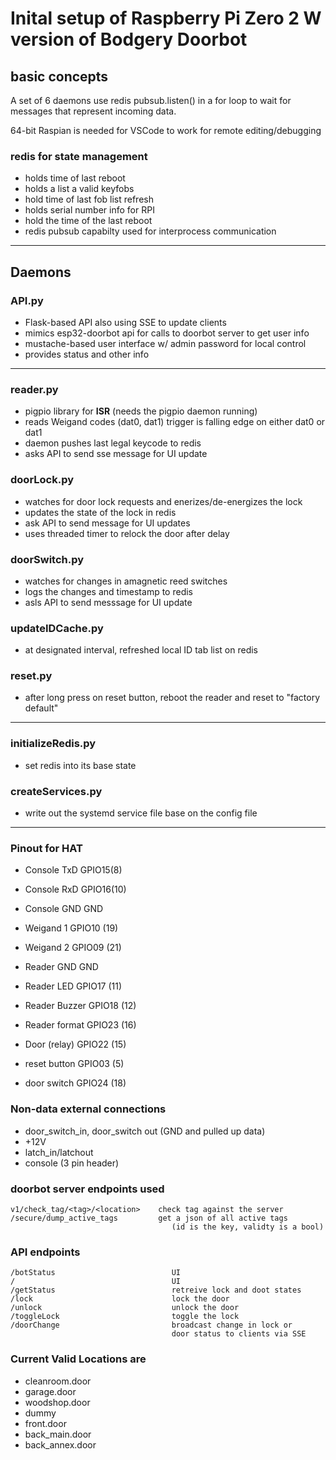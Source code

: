 # Inital setup of Raspberry Pi Zero 2 W version of Bodgery Doorbot

## basic concepts

A set of 6 daemons use redis pubsub.listen() in a 
for loop to wait for messages that represent incoming data.  

64-bit Raspian is needed for VSCode to work for remote editing/debugging

### redis for state management
- holds time of last reboot
- holds a list a valid keyfobs
- hold time of last fob list refresh
- holds serial number info for RPI
- hold the time of the last reboot
- redis pubsub capabilty used for interprocess communication   

---

## Daemons

### API.py

- Flask-based API also using SSE to update clients
- mimics esp32-doorbot api for calls to doorbot server to get user info
- mustache-based user interface w/ admin password
    for local control
- provides status and other info
---

### reader.py

- pigpio library for **ISR** (needs the pigpio daemon running)
- reads Weigand codes (dat0, dat1)
        trigger is falling edge on either dat0 or dat1
- daemon pushes last legal keycode to redis
- asks API to send sse message for UI update
    

### doorLock.py

- watches for door lock requests and enerizes/de-energizes the lock
- updates the state of the lock in redis
- ask API to send message for UI updates
- uses threaded timer to relock the door after delay

### doorSwitch.py

- watches for changes in amagnetic reed switches
- logs the changes and timestamp to redis
- asls API to send messsage for UI update

### updateIDCache.py

- at designated interval, refreshed local ID tab list on redis

### reset.py

- after long press on reset button, reboot the reader and reset to "factory default"

---


### initializeRedis.py

- set redis into its base state

### createServices.py

- write out the systemd service file base on the config file


---

### Pinout for HAT  

- Console TxD     GPIO15(8)
- Console RxD     GPIO16(10)
- Console GND     GND

- Weigand 1       GPIO10 (19)
- Weigand 2       GPIO09 (21)
- Reader GND      GND
- Reader LED      GPIO17 (11)
- Reader Buzzer   GPIO18 (12)
- Reader format   GPIO23 (16)
- Door (relay)    GPIO22 (15)
- reset button    GPIO03 (5)
- door switch     GPIO24 (18)



### Non-data external connections
- door_switch_in, door_switch out (GND and pulled up data)
- +12V
- latch_in/latchout
- console (3 pin header)

### doorbot server endpoints used

    v1/check_tag/<tag>/<location>    check tag against the server 
    /secure/dump_active_tags         get a json of all active tags 
                                        (id is the key, validty is a bool)

### API endpoints

    /botStatus                          UI 
    /                                   UI
    /getStatus                          retreive lock and doot states
    /lock                               lock the door
    /unlock                             unlock the door
    /toggleLock                         toggle the lock
    /doorChange                         broadcast change in lock or 
                                        door status to clients via SSE

### Current Valid Locations are

  - cleanroom.door
  - garage.door
  - woodshop.door
  - dummy
  - front.door
  - back_main.door
  - back_annex.door

